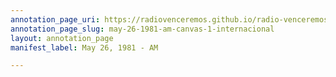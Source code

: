 ```yaml
---
annotation_page_uri: https://radiovenceremos.github.io/radio-venceremos-english-1/annotations/may-26-1981-am-canvas-1-internacional.json
annotation_page_slug: may-26-1981-am-canvas-1-internacional
layout: annotation_page
manifest_label: May 26, 1981 - AM

---
```

